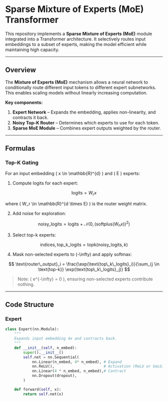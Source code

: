 # Sparse Mixture of Experts (MoE) Transformer

This repository implements a **Sparse Mixture of Experts (MoE)** module integrated into a Transformer architecture. It selectively routes input embeddings to a subset of experts, making the model efficient while maintaining high capacity.

---

## Overview

The **Mixture of Experts (MoE)** mechanism allows a neural network to conditionally route different input tokens to different expert subnetworks. This enables scaling models without linearly increasing computation.

**Key components:**

1. **Expert Network** – Expands the embedding, applies non-linearity, and contracts it back.
2. **Noisy Top-K Router** – Determines which experts to use for each token.
3. **Sparse MoE Module** – Combines expert outputs weighted by the router.

---

## Formulas

### Top-K Gating

For an input embedding \( x \in \mathbb{R}^{d} \) and \( E \) experts:

1. Compute logits for each expert:  

$$
\text{logits} = W_r x
$$

where \( W_r \in \mathbb{R}^{d \times E} \) is the router weight matrix.

2. Add noise for exploration:

$$
\text{noisy\_logits} = \text{logits} + \mathcal{N}(0, (\text{softplus}(W_n x))^2)
$$

3. Select top-k experts:

$$
\text{indices}, \text{top\_k\_logits} = \text{topk}(\text{noisy\_logits}, k)
$$

4. Mask non-selected experts to \(-\infty\) and apply softmax:

$$
\text{router\_output}_i = \frac{\exp(\text{top\_k\_logits}_i)}{\sum_{j \in \text{top-k}} \exp(\text{top\_k\_logits}_j)}
$$

> Note: \( e^{-\infty} = 0 \), ensuring non-selected experts contribute nothing.

---

## Code Structure

### Expert

```python
class Expert(nn.Module):
    """
    Expands input embedding 4x and contracts back.
    """
    def __init__(self, n_embed):
        super().__init__()
        self.net = nn.Sequential(
            nn.Linear(n_embed, 4* n_embed), # Expand
            nn.ReLU(),                      # Activation (ReLU or GeLU)
            nn.Linear(4 * n_embed, n_embed),# Contract
            nn.Dropout(dropout),
        )

    def forward(self, x):
        return self.net(x)

